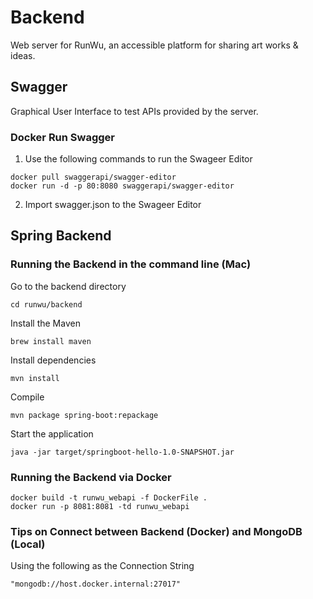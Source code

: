 # Backend
Web server for RunWu, an accessible platform for sharing art works & ideas.

## Swagger
Graphical User Interface to test APIs provided by the server.

### Docker Run Swagger
1. Use the following commands to run the Swageer Editor
```
docker pull swaggerapi/swagger-editor
docker run -d -p 80:8080 swaggerapi/swagger-editor
```
2. Import swagger.json to the Swageer Editor

## Spring Backend

### Running the Backend in the command line (Mac)
Go to the backend directory
```
cd runwu/backend
```

Install the Maven
```
brew install maven
```

Install dependencies
```
mvn install 
```

Compile
```
mvn package spring-boot:repackage
```

Start the application
```
java -jar target/springboot-hello-1.0-SNAPSHOT.jar
```

### Running the Backend via Docker
```
docker build -t runwu_webapi -f DockerFile .
docker run -p 8081:8081 -td runwu_webapi
```


### Tips on Connect between Backend (Docker) and MongoDB (Local)
Using the following as the Connection String
```
"mongodb://host.docker.internal:27017"
```